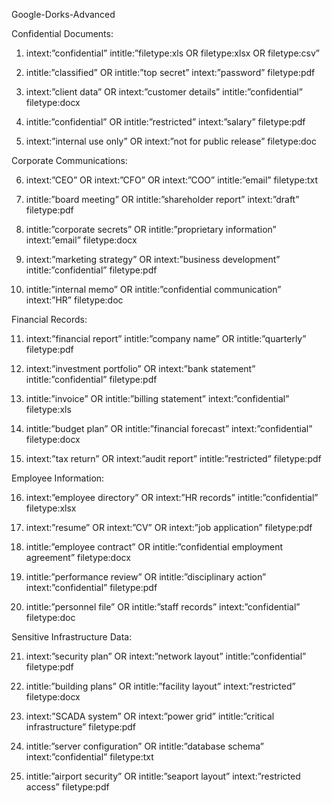 Google-Dorks-Advanced

Confidential Documents:

1. intext:”confidential” intitle:”filetype:xls OR filetype:xlsx OR filetype:csv”

2. intitle:”classified” OR intitle:”top secret” intext:”password” filetype:pdf

3. intext:”client data” OR intext:”customer details” intitle:”confidential” filetype:docx

4. intitle:”confidential” OR intitle:”restricted” intext:”salary” filetype:pdf

5. intext:”internal use only” OR intext:”not for public release” filetype:doc


Corporate Communications:

6. intext:”CEO” OR intext:”CFO” OR intext:”COO” intitle:”email” filetype:txt

7. intitle:”board meeting” OR intitle:”shareholder report” intext:”draft” filetype:pdf

8. intitle:”corporate secrets” OR intitle:”proprietary information” intext:”email” filetype:docx

9. intext:”marketing strategy” OR intext:”business development” intitle:”confidential” filetype:pdf

10. intitle:”internal memo” OR intitle:”confidential communication” intext:”HR” filetype:doc

Financial Records:

11. intext:”financial report” intitle:”company name” OR intitle:”quarterly” filetype:pdf

12. intext:”investment portfolio” OR intext:”bank statement” intitle:”confidential” filetype:pdf

13. intitle:”invoice” OR intitle:”billing statement” intext:”confidential” filetype:xls

14. intitle:”budget plan” OR intitle:”financial forecast” intext:”confidential” filetype:docx

15. intext:”tax return” OR intext:”audit report” intitle:”restricted” filetype:pdf


Employee Information:

16. intext:”employee directory” OR intext:”HR records” intitle:”confidential” filetype:xlsx

17. intext:”resume” OR intext:”CV” OR intext:”job application” filetype:pdf

18. intitle:”employee contract” OR intitle:”confidential employment agreement” filetype:docx

19. intitle:”performance review” OR intitle:”disciplinary action” intext:”confidential” filetype:pdf

20. intitle:”personnel file” OR intitle:”staff records” intext:”confidential” filetype:doc


Sensitive Infrastructure Data:

21. intext:”security plan” OR intext:”network layout” intitle:”confidential” filetype:pdf

22. intitle:”building plans” OR intitle:”facility layout” intext:”restricted” filetype:docx

23. intext:”SCADA system” OR intext:”power grid” intitle:”critical infrastructure” filetype:pdf

24. intitle:”server configuration” OR intitle:”database schema” intext:”confidential” filetype:txt

25. intitle:”airport security” OR intitle:”seaport layout” intext:”restricted access” filetype:pdf
